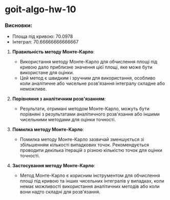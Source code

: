 # goit-algo-hw-10

### Висновки:

- Площа під кривою: 70.0978
- Інтеграл: 70.66666666666667

1. **Правильність методу Монте-Карло**:

   - Використання методу Монте-Карло для обчислення площі під кривою дало приблизне значення цієї площі, яке може бути використане для оцінки.
   - Цей метод є швидким і зручним для використання, особливо коли аналітичне або чисельне розв'язання інтегралу складне або неможливе.

2. **Порівняння з аналітичним розв'язанням**:

   - Результати, отримані методом Монте-Карло, можуть бути порівняні з результатами аналітичного розв'язання або іншими чисельними методами для оцінки точності.

3. **Помилка методу Монте-Карло**:

   - Помилка методу Монте-Карло зазвичай зменшується зі збільшенням кількості випадкових точок. Рекомендується проводити декілька ітерацій з різною кількістю точок для оцінки точності.

4. **Застосування методу Монте-Карло**:
   - Метод Монте-Карло є корисним інструментом для обчислення площі під кривою та інших чисельних інтегралів у випадках, коли немає можливості використання аналітичних методів або коли вони надто складні для розв'язання.
